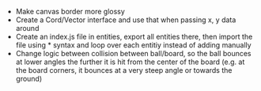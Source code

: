 - Make canvas border more glossy
- Create a Cord/Vector interface and use that when passing x, y data around
- Create an index.js file in entities, export all entities there, then import the file using * syntax and loop over each entitiy instead of adding manually
- Change logic between collision between ball/board, so the ball bounces at lower angles the further it is hit from the center of the board (e.g. at the board corners, it bounces at a very steep angle or towards the ground)